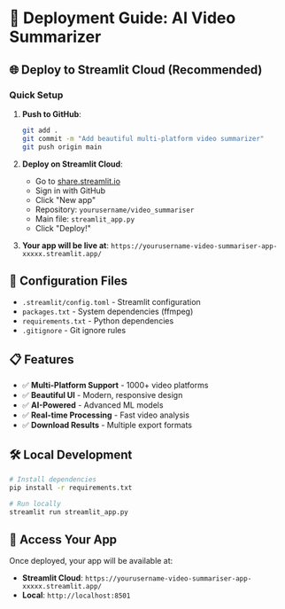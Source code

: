 # 🚀 Deployment Guide: AI Video Summarizer

## 🌐 Deploy to Streamlit Cloud (Recommended)

### Quick Setup
1. **Push to GitHub**:
   ```bash
   git add .
   git commit -m "Add beautiful multi-platform video summarizer"
   git push origin main
   ```

2. **Deploy on Streamlit Cloud**:
   - Go to [share.streamlit.io](https://share.streamlit.io/)
   - Sign in with GitHub
   - Click "New app"
   - Repository: `yourusername/video_summariser`
   - Main file: `streamlit_app.py`
   - Click "Deploy!"

3. **Your app will be live at**: `https://yourusername-video-summariser-app-xxxxx.streamlit.app/`

## 🔧 Configuration Files

- `.streamlit/config.toml` - Streamlit configuration
- `packages.txt` - System dependencies (ffmpeg)
- `requirements.txt` - Python dependencies
- `.gitignore` - Git ignore rules

## 📋 Features

- ✅ **Multi-Platform Support** - 1000+ video platforms
- ✅ **Beautiful UI** - Modern, responsive design
- ✅ **AI-Powered** - Advanced ML models
- ✅ **Real-time Processing** - Fast video analysis
- ✅ **Download Results** - Multiple export formats

## 🛠️ Local Development

```bash
# Install dependencies
pip install -r requirements.txt

# Run locally
streamlit run streamlit_app.py
```

## 📱 Access Your App

Once deployed, your app will be available at:
- **Streamlit Cloud**: `https://yourusername-video-summariser-app-xxxxx.streamlit.app/`
- **Local**: `http://localhost:8501`
